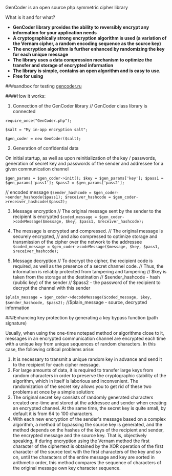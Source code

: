 GenCoder is an open source php symmetric cipher library 

What is it and for what?

- **GenCoder library provides the ability to reversibly encrypt any information for your application needs**
- **A cryptographically strong encryption algorithm is used (a variation of the Vernam cipher, a random encoding sequence as the source key)**
 - **The encryption algorithm is further enhanced by randomizing the key for each unique message**
  - **The library uses a data compression mechanism to optimize the transfer and storage of encrypted information**
   - **The library is simple, contains an open algorithm and is easy to use.**
   - **Free for using**


###sandbox for testing 
[gencoder.ru](http://gencoder.ru/)

####How it works:
1. Connection of the GenCoder library
// GenCoder class library is connected

`require_once("GenCoder.php");`

`$salt = "My in-app encryption salt";`

`$gen_coder = new GenCoder($salt);`


2. Generation of confidential data

On initial startup, as well as upon reinitialization of the key / passwords,
generation of secret key and passwords of the sender and addressee for a given communication channel

`$gen_params = $gen_coder->init();
$key = $gen_params['key'];
$pass1 = $gen_params['pass1'];
$pass2 = $gen_params['pass2'];`

// encoded message
`$sender_hashcode = $gen_coder->sender_hashcode($pass1);
$receiver_hashcode = $gen_coder->receiver_hashcode($pass2);`

3. Message encryption
// The original message sent by the sender to the recipient is encrypted
`$coded_message = $gen_coder->codeMessage($message, $key, $pass1, $receiver_hashcode);`

4. The message is encrypted and compressed.
// The original message is securely encrypted,
// and also compressed to optimize storage and transmission of the cipher over the network to the addressee
`$coded_message = $gen_coder->codeMessage($message, $key, $pass1, $receiver_hashcode);`

5. Message decryption
// To decrypt the cipher, the recipient code is required, as well as the presence of a secret channel code.
// Thus, the information is reliably protected from tampering and tampering
// $key is taken from the storage at the destination
// $sender_hashcode - hash (public key) of the sender
// $pass2 - the password of the recipient to decrypt the channel with this sender

`$plain_message = $gen_coder->decodeMessage($coded_message, $key, $sender_hashcode, $pass2);`
//$plain_message - source, decrypted information


###Enhancing key protection by generating a key bypass function (path signature)

Usually, when using the one-time notepad method or algorithms close to it, messages in an encrypted communication channel are encrypted each time with a unique key from unique sequences of random characters. In this case, the following critical problems arise:
1. It is necessary to transmit a unique random key in advance and send it to the recipient for each cipher message.
2. For large amounts of data, it is required to transfer large keys from random characters in order to preserve the cryptographic stability of the algorithm, which in itself is laborious and inconvenient.
The randomization of the secret key allows you to get rid of these two problems at once by a simple solution:
1. The original secret key consists of randomly generated characters created one-time and stored at the addressee and sender when creating an encrypted channel. At the same time, the secret key is quite small, by default it is from 64 to 100 characters.
2. With each new encryption of the sender's message based on a complex algorithm, a method of bypassing the source key is generated, and the method depends on the hashes of the keys of the recipient and sender, the encrypted message and the source key.
That is, objectively speaking, if during encryption using the Vernam method the first character of the ciphertext is obtained by the XOR operation of the first character of the source text with the first characters of the key and so on, until the characters of the entire message and key are sorted in arithmetic order, this method compares the sequence of characters of the original message own key character sequence.
